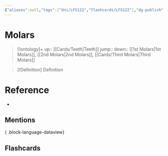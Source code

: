 ```yaml
---
{"aliases":null,"tags":["Uni/LFS122","flashcards/LFS122"],"dg-publish":true,"permalink":"/cards/molars/","dgPassFrontmatter":true}
---
```


# Molars

> [!ontology]+
> up:: [[Cards/Teeth\|Teeth]]
> jump:: 
> down:: [[1st Molars\|1st Molars]], [[2nd Molars\|2nd Molars]], [[Cards/Third Molars\|Third Molars]]

> [!Definition] Definition
> 

# Reference
- 

## Mentions

{ .block-language-dataview}

## Flashcards
